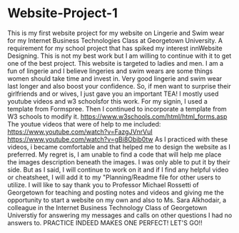 # Website-Project-1
This is my first website project for my website on Lingerie and Swim wear for my Internet Business Technologies Class at Georgetown University. A requirement for my school project that has spiked my interest innWebsite Designing.
This is not my best work but I am willing to continue with it to get one of the best project.
This website is targeted to ladies and men. I am a fun of lingerie and I believe lingeries and swim wears are some things women should take time and invest in. Very good lingerie and swim wear last longer and also boost your confidence. So, if men want to surprise their girlfriends and or wives, I just gave you an important TEA!
I mostly used youtube videos and w3 schoolsfor this work. 
For my signin, I used a template from Formspree. Then I continued to incorporate a template from W3 schools to modify it.
https://www.w3schools.com/html/html_forms.asp
The youtue videos that were of help to me included:
https://www.youtube.com/watch?v=FazgJVnrVuI
https://www.youtube.com/watch?v=gBi8Obib0tw
As I practiced with these videos, i became comfortable and that helped me to design the website as I preferred.
My regret is, I am unable to find a code that will help me place the images description beneath the images. I was only able to put it by their side. But as I said, I will continue to work on it and if I find any helpful video or cheatsheet, I will add it to my "Planning/Readme file for other users to utilize.
I will like to say thank you to Professor Michael Rossetti of Georgetown for teaching and posting notes and videos and giving me the opportunity to start a website on my own and also to Ms. Sara Alkhodair, a colleague in the Internet Business Technology Class of Georgetown Universtiy for answering my messages and calls on other questions I had no answers to.
PRACTICE INDEED MAKES ONE PERFECT! LET'S GO!!